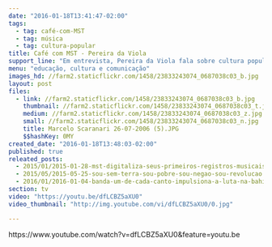 ```yaml
---
date: "2016-01-18T13:41:47-02:00"
tags:
  - tag: café-com-MST
  - tag: música
  - tag: cultura-popular
title: Café com MST - Pereira da Viola
support_line: "Em entrevista, Pereira da Viola fala sobre cultura popular, música e resistência. "
menu: "educação, cultura e comunicação"
images_hd: //farm2.staticflickr.com/1458/23833243074_0687038c03_b.jpg
layout: post
files:
  - link: //farm2.staticflickr.com/1458/23833243074_0687038c03_b.jpg
    thumbnail: //farm2.staticflickr.com/1458/23833243074_0687038c03_t.jpg
    medium: //farm2.staticflickr.com/1458/23833243074_0687038c03_z.jpg
    small: //farm2.staticflickr.com/1458/23833243074_0687038c03_n.jpg
    title: Marcelo Scaranari 26-07-2006 (5).JPG
    $$hashKey: 0MY
created_date: "2016-01-18T13:48:03-02:00"
published: true
releated_posts:
  - 2015/01/2015-01-28-mst-digitaliza-seus-primeiros-registros-musicais.md
  - 2015/05/2015-05-25-sou-sem-terra-sou-pobre-sou-negao-sou-revolucao.md
  - 2016/01/2016-01-04-banda-um-de-cada-canto-impulsiona-a-luta-na-bahia.md
section: tv
video: "https://youtu.be/dfLCBZ5aXU0"
video_thumbnail: "http://img.youtube.com/vi/dfLCBZ5aXU0/0.jpg"

---
```

<p>https://www.youtube.com/watch?v=dfLCBZ5aXU0&amp;feature=youtu.be</p>
